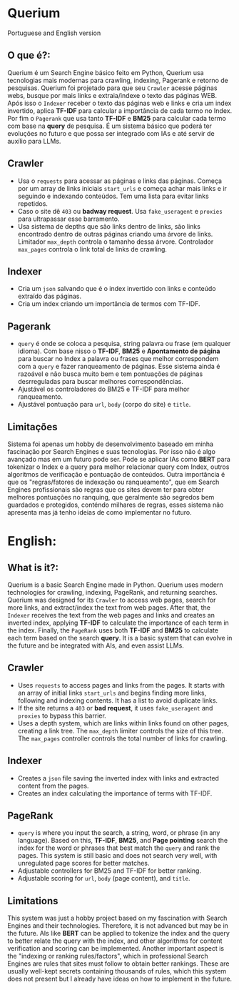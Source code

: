 # Querium 

Portuguese and English version

## O que é?:
Querium é um Search Engine básico feito em Python, Querium usa tecnologias mais modernas para crawling, indexing, Pagerank e retorno de pesquisas. Querium foi projetado para que seu `Crawler` acesse páginas webs, busque por mais links e extraia/indexe o texto das páginas WEB. Após isso o `Indexer` receber o texto das páginas web e links e cria um index invertido, aplica **TF-IDF** para calcular a importância de cada termo no Index. Por fim o `Pagerank` que usa tanto **TF-IDF** e **BM25** para calcular cada termo com base na **query** de pesquisa. É um sistema básico que poderá ter evoluções no futuro e que possa ser integrado com IAs e até servir de auxílio para LLMs.

## Crawler

* Usa o `requests` para acessar as páginas e links das páginas. Começa por um array de links iniciais `start_urls` e começa achar mais links e ir seguindo e indexando conteúdos. Tem uma lista para evitar links repetidos.
* Caso o site dê `403` ou **badway request**. Usa `fake_useragent` e `proxies` para ultrapassar esse barramento.
* Usa sistema de depths que são links dentro de links, são links encontrado dentro de outras páginas criando uma árvore de links. Limitador `max_depth` controla o tamanho dessa árvore. Controlador `max_pages`  controla o link total de links de crawling.

## Indexer

* Cria um `json` salvando que é o index invertido con links e conteúdo extraído das páginas.
* Cria um index criando um importância de termos com TF-IDF.

## Pagerank

* `query` é onde se coloca a pesquisa, string palavra ou frase (em qualquer idioma). Com base nisso o **TF-IDF**, **BM25** e **Apontamento de página** para buscar no Index a palavra ou frases que melhor correspondem com a `query` e fazer ranqueamento de páginas. Esse sistema ainda é razoável e não busca muito bem e tem pontuações de páginas desrreguladas para buscar melhores correspondências.
* Ajustável os controladores do BM25 e TF-IDF para melhor ranqueamento.
* Ajustável pontuação para `url`, `body` (corpo do site) e `title`.

## Limitações

Sistema foi apenas um hobby de desenvolvimento baseado em minha fascinação por Search Engines e suas tecnologias. Por isso não é algo avançado mas em um futuro pode ser. Pode se aplicar IAs como **BERT** para tokenizar o Index e a query para melhor relacionar query com Index, outros algoritmos de verificação e pontuação de conteúdos. 
Outra importância é que os "regras/fatores de indexação ou ranqueamento", que em Search Engines profissionais são regras que os sites devem ter para obter melhores pontuações no ranquing, que geralmente são segredos bem guardados e protegidos, conténdo milhares de regras, esses sistema não apresenta mas já tenho ideias de como implementar no futuro.


# English:

## What is it?:
Querium is a basic Search Engine made in Python. Querium uses modern technologies for crawling, indexing, PageRank, and returning searches. Querium was designed for its `Crawler` to access web pages, search for more links, and extract/index the text from web pages. After that, the `Indexer` receives the text from the web pages and links and creates an inverted index, applying **TF-IDF** to calculate the importance of each term in the index. Finally, the `PageRank` uses both **TF-IDF** and **BM25** to calculate each term based on the search **query**. It is a basic system that can evolve in the future and be integrated with AIs, and even assist LLMs.

## Crawler

* Uses `requests` to access pages and links from the pages. It starts with an array of initial links `start_urls` and begins finding more links, following and indexing contents. It has a list to avoid duplicate links.
* If the site returns a `403` or **bad request**, it uses `fake_useragent` and `proxies` to bypass this barrier.
* Uses a depth system, which are links within links found on other pages, creating a link tree. The `max_depth` limiter controls the size of this tree. The `max_pages` controller controls the total number of links for crawling.

## Indexer

* Creates a `json` file saving the inverted index with links and extracted content from the pages.
* Creates an index calculating the importance of terms with TF-IDF.

## PageRank

* `query` is where you input the search, a string, word, or phrase (in any language). Based on this, **TF-IDF**, **BM25**, and **Page pointing** search the index for the word or phrases that best match the `query` and rank the pages. This system is still basic and does not search very well, with unregulated page scores for better matches.
* Adjustable controllers for BM25 and TF-IDF for better ranking.
* Adjustable scoring for `url`, `body` (page content), and `title`.

## Limitations

This system was just a hobby project based on my fascination with Search Engines and their technologies. Therefore, it is not advanced but may be in the future. AIs like **BERT** can be applied to tokenize the index and the query to better relate the query with the index, and other algorithms for content verification and scoring can be implemented.
Another important aspect is the "indexing or ranking rules/factors", which in professional Search Engines are rules that sites must follow to obtain better rankings. These are usually well-kept secrets containing thousands of rules, which this system does not present but I already have ideas on how to implement in the future.
